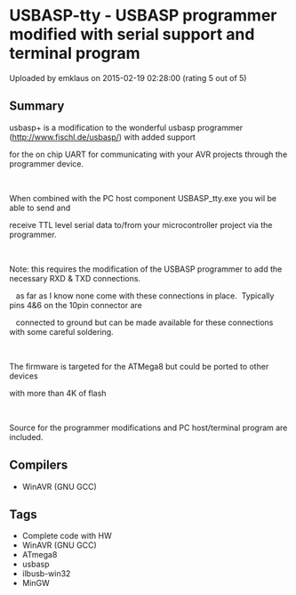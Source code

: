 # USBASP-tty - USBASP programmer modified with serial support and terminal program

Uploaded by emklaus on 2015-02-19 02:28:00 (rating 5 out of 5)

## Summary

usbasp+ is a modification to the wonderful usbasp programmer (<http://www.fischl.de/usbasp/>) with added support   

for the on chip UART for communicating with your AVR projects through the programmer device.


 


When combined with the PC host component USBASP\_tty.exe you wil be able to send and  

receive TTL level serial data to/from your microcontroller project via the programmer.


 


Note: this requires the modification of the USBASP programmer to add the necessary RXD & TXD connections.


   as far as I know none come with these connections in place.  Typically pins 4&6 on the 10pin connector are


   connected to ground but can be made available for these connections with some careful soldering.


 


The firmware is targeted for the ATMega8 but could be ported to other devices  

with more than 4K of flash


 


Source for the programmer modifications and PC host/terminal program are included.

## Compilers

- WinAVR (GNU GCC)

## Tags

- Complete code with HW
- WinAVR (GNU GCC)
- ATmega8
- usbasp
- ilbusb-win32
- MinGW
